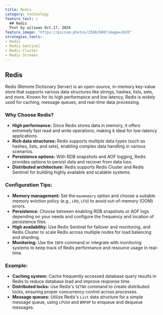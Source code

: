 ```yaml
---
title: Redis
category: technology
feature_text: |
  ## Redis
  Post by ailswan Oct.17, 2024
feature_image: "https://picsum.photos/2560/600?image=1035"
strategies_tools:
- Redis
- Redis Sentinel
- Redis Cluster
- Redis Streams
---
```

## Redis
Redis (Remote Dictionary Server) is an open-source, in-memory key-value store that supports various data structures like strings, hashes, lists, sets, and more. Known for its high performance and low latency, Redis is widely used for caching, message queues, and real-time data processing.

### Why Choose Redis?
- **High performance:** Since Redis stores data in memory, it offers extremely fast read and write operations, making it ideal for low-latency applications.
- **Rich data structures:** Redis supports multiple data types (such as hashes, lists, and sets), enabling complex data handling in various scenarios.
- **Persistence options:** With RDB snapshots and AOF logging, Redis provides options to persist data and recover from data loss.
- **Distributed architecture:** Redis supports Redis Cluster and Redis Sentinel for building highly available and scalable systems.

### Configuration Tips:
- **Memory management:** Set the `maxmemory` option and choose a suitable memory eviction policy (e.g., `LRU`, `LFU`) to avoid out-of-memory (OOM) errors.
- **Persistence:** Choose between enabling RDB snapshots or AOF logs depending on your needs and configure the frequency and location of persistence files.
- **High availability:** Use Redis Sentinel for failover and monitoring, and Redis Cluster to scale Redis across multiple nodes for load balancing and sharding.
- **Monitoring:** Use the `INFO` command or integrate with monitoring systems to keep track of Redis performance and resource usage in real-time.

### Example:
- **Caching system:** Cache frequently accessed database query results in Redis to reduce database load and improve response time.
- **Distributed locks:** Use Redis's `SETNX` command to create distributed locks, ensuring proper concurrency control across processes.
- **Message queues:** Utilize Redis's `List` data structure for a simple message queue, using `LPUSH` and `BRPOP` to enqueue and dequeue messages.

